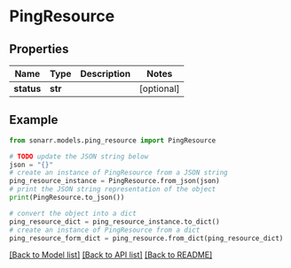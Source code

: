 # PingResource


## Properties

Name | Type | Description | Notes
------------ | ------------- | ------------- | -------------
**status** | **str** |  | [optional] 

## Example

```python
from sonarr.models.ping_resource import PingResource

# TODO update the JSON string below
json = "{}"
# create an instance of PingResource from a JSON string
ping_resource_instance = PingResource.from_json(json)
# print the JSON string representation of the object
print(PingResource.to_json())

# convert the object into a dict
ping_resource_dict = ping_resource_instance.to_dict()
# create an instance of PingResource from a dict
ping_resource_form_dict = ping_resource.from_dict(ping_resource_dict)
```
[[Back to Model list]](../README.md#documentation-for-models) [[Back to API list]](../README.md#documentation-for-api-endpoints) [[Back to README]](../README.md)


